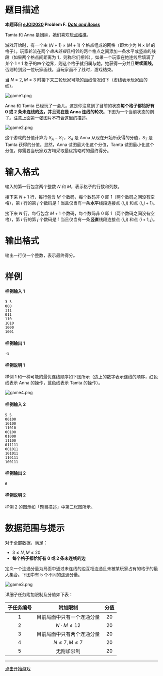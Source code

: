 
# 题目描述

**本题译自 [eJOI2020](https://ejoi2020.ge/) Problem F.** ***[Dots and Boxes](https://ejoi2020.ge/static/assets/Day2/Problems/Game.pdf)***

Tamta 和 Anna 是姐妹，她们喜欢玩[点格棋](https://zh.wikipedia.org/zh-cn/%E9%BB%9E%E6%A0%BC%E6%A3%8B)。

游戏开始时，有一个由 $(N+1)\times (M+1)$ 个格点组成的网格（即大小为 $N\times M$ 的格子）。玩家轮流在两个*尚未连接*且相邻的两个格点之间添加一条水平或竖直的线段（如果两个格点间距离为 $1$，则称它们相邻）。如果一个玩家在她连线后填满了某个 $1\times 1$ 格子的四个边界，则这个格子就归属与她，她获得一分并且**继续画线**，否则轮到另一位玩家画线。当玩家画不了线时，游戏结束。

当 $N=2,M=3$ 时接下来三轮玩家可能的画线情况如下（虚线表示玩家画的线）。

![game1.png](/source/loj/3378/img/aHR0cHM6Ly9sb2otaW1nLnVweXVuLm1lbmNpLm1lbXNldDAuY24vMjAyMC8xMS8wOS81ZmE5MWVjYWI2NjZjLnBuZw==.png)

Anna 和 Tamta 已经玩了一会儿。这是你注意到了目前的状态**每个格子都恰好有 $0$ 或 $2$ 条未连线的边，并且现在是 Anna 连线的轮次**。下图为一个当前状态的例子。注意上面第一张图片不符合这里的描述。

![game2.png](/source/loj/3378/img/aHR0cHM6Ly9sb2otaW1nLnVweXVuLm1lbmNpLm1lbXNldDAuY24vMjAyMC8xMS8wOS81ZmE5NTk5ODBjY2YzLnBuZw==.png)

这个游戏的分值计算为 $S_A-S_T$，$S_A$ 是 Anna 从现在开始所获得的分值，$S_T$ 是 Tamta 获得的分值。显然，Anna 试图最大化这个分值，Tamta 试图最小化这个分值。你需要当玩家双方均采取最优策略时的最终得分。

# 输入格式

输入的第一行包含两个整数 $N$ 和 $M$，表示格子的行数和列数。

接下来 $N+1$ 行，每行包含 $M$ 个数码，每个数码非 $0$ 即 $1$（两个数码之间没有空格），第 $i$ 行的第 $j$ 个数码是 $1$ 当且仅当有一条**水平**线段连接点 $(i,j)$ 和点 $(i,j+1)$。

接下来 $N$ 行，每行包含 $M+1$ 个数码，每个数码非 $0$ 即 $1$（两个数码之间没有空格），第 $i$ 行的第 $j$ 个数码是 $1$ 当且仅当有一条**竖直**线段连接点 $(i,j)$ 和点 $(i+1,j)$。

# 输出格式

输出一行仅一个整数，表示最终得分。

# 样例

#### 样例输入 1

```plain
3 3
000
111
011
110
1010
1000
1001
```

#### 样例输出 1

```plain
-5
```

#### 样例说明 1

样例 $1$ 和一种可能的最优连线顺序如下图所示（边上的数字表示连线的顺序，红色线表示 Anna 的操作，蓝色线表示 Tamta 的操作）。

![game4.png](/source/loj/3378/img/aHR0cHM6Ly9sb2otaW1nLnVweXVuLm1lbmNpLm1lbXNldDAuY24vMjAyMC8xMS8wOS81ZmE5NWFmNDdlNTJkLnBuZw==.png)

#### 样例输入 2

```plain
5 5
00100
10100
11010
00100
01000
11100
011111
001011
101011
110111
100111
```

#### 样例输出 2

```plain
6
```

#### 样例说明 2

样例 $2$ 的图示如「题目描述」中第二张图所示。

# 数据范围与提示

对于全部数据，满足：

- $3\le N,M\le 20$
- **每个格子都恰好有 $0$ 或 $2$ 条未连线的边**

定义一个连通分量为局面中通过未连线的边互相连通且未被某玩家占有的格子的最大集合。下图中有 $5$ 个不同的连通分量。

![game3.png](/source/loj/3378/img/aHR0cHM6Ly9sb2otaW1nLnVweXVuLm1lbmNpLm1lbXNldDAuY24vMjAyMC8xMS8wOS81ZmE5NWM5MjFkMDA1LnBuZw==.png)

详细子任务附加限制及分值如下表：

| 子任务编号 |          附加限制          | 分值 |
| :--------: | :------------------------: | :--: |
|    $1$     | 目前局面中只有一个连通分量 | $20$ |
|    $2$     |      $N\cdot M\le 12$      | $20$ |
|    $3$     | 目前局面中只有两个连通分量 | $20$ |
|    $4$     |      $N\le 7,M\le 7$       | $20$ |
|    $5$     |         无附加限制         | $20$ |


---


[点击开始游戏](https://gametable.org/games/dots-and-boxes/)

